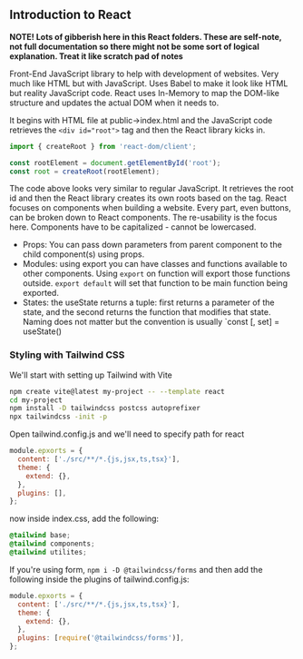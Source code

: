 ## Introduction to React

**NOTE! Lots of gibberish here in this React folders. These are self-note, not full documentation so there might not be some sort of logical explanation. Treat it like scratch pad of notes**

Front-End JavaScript library to help with development of websites. Very much like HTML but with JavaScript. Uses Babel to make it look like HTML but reality JavaScript code. React uses In-Memory to map the DOM-like structure and updates the actual DOM when it needs to.

It begins with HTML file at public->index.html and the JavaScript code retrieves the `<div id="root">` tag and then the React library kicks in.

```jsx
import { createRoot } from 'react-dom/client';

const rootElement = document.getElementById('root');
const root = createRoot(rootElement);
```

The code above looks very similar to regular JavaScript. It retrieves the root id and then the React library creates its own roots based on the tag. React focuses on components when building a website. Every part, even buttons, can be broken down to React components. The re-usability is the focus here. Components have to be capitalized - cannot be lowercased.

- Props: You can pass down parameters from parent component to the child component(s) using props.
- Modules: using export you can have classes and functions available to other components. Using `export` on function will export those functions outside. `export default` will set that function to be main function being exported.
- States: the useState returns a tuple: first returns a parameter of the state, and the second returns the function that modifies that state. Naming does not matter but the convention is usually `const [<state>, set<State>] = useState(<default value>)

### Styling with Tailwind CSS

We'll start with setting up Tailwind with Vite

```bash
npm create vite@latest my-project -- --template react
cd my-project
npm install -D tailwindcss postcss autoprefixer
npx tailwindcss -init -p
```

Open tailwind.config.js and we'll need to specify path for react

```js
module.epxorts = {
  content: ['./src/**/*.{js,jsx,ts,tsx}'],
  theme: {
    extend: {},
  },
  plugins: [],
};
```

now inside index.css, add the following:

```css
@tailwind base;
@tailwind components;
@tailwind utilites;
```

If you're using form, `npm i -D @tailwindcss/forms` and then add the following inside the plugins of tailwind.config.js:

```js
module.epxorts = {
  content: ['./src/**/*.{js,jsx,ts,tsx}'],
  theme: {
    extend: {},
  },
  plugins: [require('@tailwindcss/forms')],
};
```
